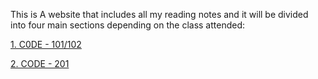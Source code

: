 This is A website that includes all my reading notes and it will be divided into four main sections depending on the class attended:

[1. C0DE - 101/102](https://mohammadaltamimi98.github.io/Reading-notes/TableOfContents101-102)

[2. CODE -  201 ](https://mohammadaltamimi98.github.io/Reading-notes/TableOfContents201)

